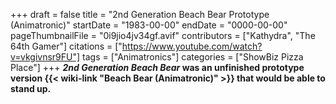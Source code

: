 +++
draft = false
title = "2nd Generation Beach Bear Prototype (Animatronic)"
startDate = "1983-00-00"
endDate = "0000-00-00"
pageThumbnailFile = "0i9jio4jv34gf.avif"
contributors = ["Kathydra", "The 64th Gamer"]
citations = ["https://www.youtube.com/watch?v=vkgivnsr9FU"]
tags = ["Animatronics"]
categories = ["ShowBiz Pizza Place"]
+++
***2nd Generation Beach Bear* was an unfinished prototype version {{< wiki-link "Beach Bear (Animatronic)" >}} that would be able to stand up.**
